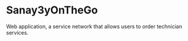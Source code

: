 # Sanay3yOnTheGo
Web application, a service network that allows users to order technician services.
